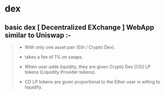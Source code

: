 # **dex**
## basic dex [ Decentralized EXchange ] WebApp similar to Uniswap :-

>  - With only one asset pair (Eth / Crypto Dev).
>  * takes a fee of 1% on swaps.
>  + When user adds liquidity, they are given Crypto Dev [CD] LP tokens (Liquidity Provider tokens).
>  - CD LP tokens are given proportional to the Ether user is willing to liquidify.
